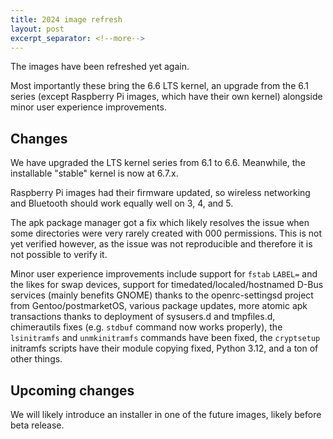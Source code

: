 ```yaml
---
title: 2024 image refresh
layout: post
excerpt_separator: <!--more-->
---
```


The images have been refreshed yet again.

Most importantly these bring the 6.6 LTS kernel, an upgrade from
the 6.1 series (except Raspberry Pi images, which have their own
kernel) alongside minor user experience improvements.

<!--more-->

## Changes

We have upgraded the LTS kernel series from 6.1 to 6.6. Meanwhile,
the installable "stable" kernel is now at 6.7.x.

Raspberry Pi images had their firmware updated, so wireless networking
and Bluetooth should work equally well on 3, 4, and 5.

The apk package manager got a fix which likely resolves the issue when
some directories were very rarely created with 000 permissions. This
is not yet verified however, as the issue was not reproducible and
therefore it is not possible to verify it.

Minor user experience improvements include support for `fstab` `LABEL=`
and the likes for swap devices, support for timedated/localed/hostnamed
D-Bus services (mainly benefits GNOME) thanks to the openrc-settingsd
project from Gentoo/postmarketOS, various package updates, more atomic
apk transactions thanks to deployment of sysusers.d and tmpfiles.d,
chimerautils fixes (e.g. `stdbuf` command now works properly), the
`lsinitramfs` and `unmkinitramfs` commands have been fixed, the `cryptsetup`
initramfs scripts have their module copying fixed, Python 3.12, and a
ton of other things.

## Upcoming changes

We will likely introduce an installer in one of the future images,
likely before beta release.
